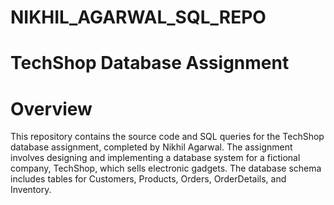 # NIKHIL_AGARWAL_SQL_REPO
# TechShop Database Assignment
# Overview
This repository contains the source code and SQL queries for the TechShop database assignment, completed by Nikhil Agarwal. The assignment involves designing and implementing a database system for a fictional company, TechShop, which sells electronic gadgets. The database schema includes tables for Customers, Products, Orders, OrderDetails, and Inventory.

